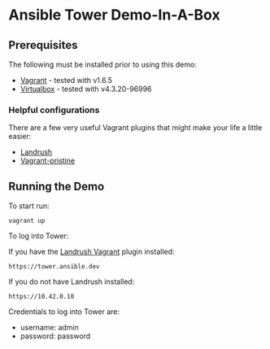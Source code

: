 Ansible Tower Demo-In-A-Box
===========================

## Prerequisites

The following must be installed prior to using this demo:

* [Vagrant](https://www.vagrantup.com/downloads.html) - tested with v1.6.5
* [Virtualbox](https://www.virtualbox.org/wiki/Downloads) - tested with v4.3.20-96996

### Helpful configurations

There are a few very useful Vagrant plugins that might make your life a little easier: 

* [Landrush](https://github.com/phinze/landrush)
* [Vagrant-pristine](https://github.com/fgrehm/vagrant-pristine)

## Running the Demo

To start run: 

```
vagrant up
```

To log into Tower:

If you have the [Landrush Vagrant](https://github.com/phinze/landrush) plugin installed:

```
https://tower.ansible.dev
```

If you do not have Landrush installed:

```
https://10.42.0.10
```

Credentials to log into Tower are:

* username: admin
* password: password